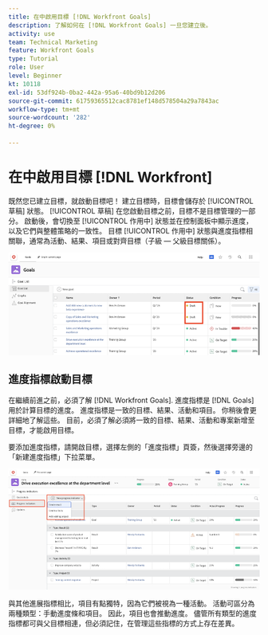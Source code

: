 ```yaml
---
title: 在中啟用目標 [!DNL Workfront Goals]
description: 了解如何在 [!DNL Workfront Goals] 一旦您建立後。
activity: use
team: Technical Marketing
feature: Workfront Goals
type: Tutorial
role: User
level: Beginner
kt: 10118
exl-id: 53df924b-0ba2-442a-95a6-40bd9b12d206
source-git-commit: 61759365512cac8781ef148d578504a29a7843ac
workflow-type: tm+mt
source-wordcount: '282'
ht-degree: 0%

---
```


# 在中啟用目標 [!DNL Workfront]

既然您已建立目標，就啟動目標吧！ 建立目標時，目標會儲存於 [!UICONTROL 草稿] 狀態。 [!UICONTROL 草稿] 在您啟動目標之前，目標不是目標管理的一部分。 啟動後，會切換至 [!UICONTROL 作用中] 狀態並在控制面板中顯示進度，以及它們與整體策略的一致性。 目標 [!UICONTROL 作用中] 狀態與進度指標相關聯，通常為活動、結果、項目或對齊目標（子級 — 父級目標關係）。

![草稿狀態中Workfront目標中目標的螢幕擷圖](assets/04-workfront-goals-activate-goals.png)

## 進度指標啟動目標

在繼續前進之前，必須了解 [!DNL Workfront Goals]. 進度指標是 [!DNL Goals] 用於計算目標的進度。 進度指標是一致的目標、結果、活動和項目。 你稍後會更詳細地了解這些。 目前，必須了解必須將一致的目標、結果、活動和專案新增至目標，才能啟用目標。

要添加進度指標，請開啟目標，選擇左側的「進度指標」頁簽，然後選擇旁邊的「新建進度指標」下拉菜單。

![螢幕截圖顯示結果、活動和項目以及目標進度指標。](assets/05-workfront-goals-progress-indicators.png)

與其他進展指標相比，項目有點獨特，因為它們被視為一種活動。 活動可區分為兩種類型：手動進度條和項目。 因此，項目也會推動進度。 儘管所有類型的進度指標都可與父目標相連，但必須記住，在管理這些指標的方式上存在差異。

